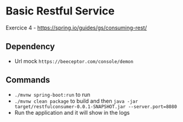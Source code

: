 # Basic Restful Service

Exercice 4 - https://spring.io/guides/gs/consuming-rest/

## Dependency

- Url mock `https://beeceptor.com/console/demon`

## Commands

- `./mvnw spring-boot:run` to run
- `./mvnw clean package` to build and then `java -jar target/restfulconsumer-0.0.1-SNAPSHOT.jar --server.port=8080`
- Run the application and it will show in the logs
